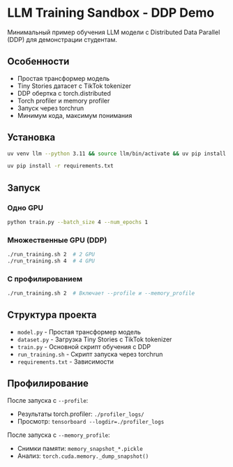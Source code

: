 # LLM Training Sandbox - DDP Demo

Минимальный пример обучения LLM модели с Distributed Data Parallel (DDP) для демонстрации студентам.

## Особенности

- Простая трансформер модель
- Tiny Stories датасет с TikTok tokenizer
- DDP обертка с torch.distributed
- Torch profiler и memory profiler
- Запуск через torchrun
- Минимум кода, максимум понимания

## Установка

```bash
uv venv llm --python 3.11 && source llm/bin/activate && uv pip install --upgrade pip
```

```bash
uv pip install -r requirements.txt
```

## Запуск

### Одно GPU
```bash
python train.py --batch_size 4 --num_epochs 1
```

### Множественные GPU (DDP)
```bash
./run_training.sh 2  # 2 GPU
./run_training.sh 4  # 4 GPU
```

### С профилированием
```bash
./run_training.sh 2  # Включает --profile и --memory_profile
```

## Структура проекта

- `model.py` - Простая трансформер модель
- `dataset.py` - Загрузка Tiny Stories с TikTok tokenizer
- `train.py` - Основной скрипт обучения с DDP
- `run_training.sh` - Скрипт запуска через torchrun
- `requirements.txt` - Зависимости

## Профилирование

После запуска с `--profile`:
- Результаты torch.profiler: `./profiler_logs/`
- Просмотр: `tensorboard --logdir=./profiler_logs`

После запуска с `--memory_profile`:
- Снимки памяти: `memory_snapshot_*.pickle`
- Анализ: `torch.cuda.memory._dump_snapshot()`
